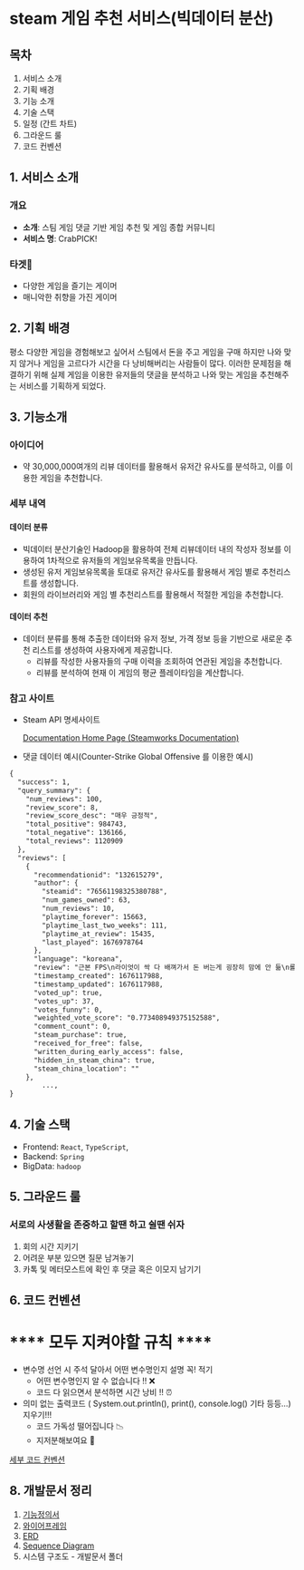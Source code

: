 # steam 게임 추천 서비스(빅데이터 분산)

## 목차

1. 서비스 소개
2. 기획 배경
3. 기능 소개
4. 기술 스택
5. 일정 (간트 차트)
6. 그라운드 룰
7. 코드 컨벤션

## 1. 서비스 소개

### 개요

- **소개**: 스팀 게임 댓글 기반 게임 추천 및 게임 종합 커뮤니티
- **서비스 명**: CrabPICK!



### 타겟🎯

- 다양한 게임을 즐기는 게이머
- 매니악한 취향을 가진 게이머


## 2. 기획 배경

평소 다양한 게임을 경험해보고 싶어서 스팀에서 돈을 주고 게임을 구매 하지만 나와 맞지 않거나 게임을 고르다가 시간을 다 낭비해버리는 사람들이 많다. 이러한 문제점을 해결하기 위해 실제 게임을 이용한 유저들의 댓글을 분석하고 나와 맞는 게임을 추천해주는 서비스를 기획하게 되었다.



## 3. 기능소개

### 아이디어

- 약 30,000,000여개의 리뷰 데이터를 활용해서 유저간 유사도를 분석하고, 이를 이용한 게임을 추천합니다.

### 세부 내역

#### 데이터 분류

- 빅데이터 분산기술인 Hadoop을 활용하여 전체 리뷰데이터 내의 작성자 정보를 이용하여 1차적으로 유저들의 게임보유목록을 만듭니다.
- 생성된 유저 게임보유목록을 토대로 유저간 유사도를 활용해서 게임 별로 추천리스트를 생성합니다.
- 회원의 라이브러리와 게임 별 추천리스트를 활용해서 적절한 게임을 추천합니다.


#### 데이터 추천

- 데이터 분류를 통해 추출한 데이터와 유저 정보, 가격 정보 등을 기반으로 새로운 추천 리스트를 생성하여 사용자에게 제공합니다.
  - 리뷰를 작성한 사용자들의 구매 이력을 조회하여 연관된 게임을 추천합니다.
  - 리뷰를 분석하여 현재 이 게임의 평균 플레이타임을 계산합니다.

### 참고 사이트

- Steam API 명세사이트
  
    [Documentation Home Page (Steamworks Documentation)](https://partner.steamgames.com/doc/home)
    
- 댓글 데이터 예시(Counter-Strike Global Offensive 를 이용한 예시)

```markdown
{
  "success": 1,
  "query_summary": {
    "num_reviews": 100,
    "review_score": 8,
    "review_score_desc": "매우 긍정적",
    "total_positive": 984743,
    "total_negative": 136166,
    "total_reviews": 1120909
  },
  "reviews": [
    {
      "recommendationid": "132615279",
      "author": {
        "steamid": "76561198325380788",
        "num_games_owned": 63,
        "num_reviews": 10,
        "playtime_forever": 15663,
        "playtime_last_two_weeks": 111,
        "playtime_at_review": 15435,
        "last_played": 1676978764
      },
      "language": "koreana",
      "review": "근본 FPS\n라이엇이 싹 다 배껴가서 돈 버는게 굉장히 맘에 안 듦\n롤은 도타2 배끼고 롤토체스는 오토체스 배끼고 발로란트는 csgo 배끼고\n자력으로 만드는 게임이 없음 ㅋㅋ\n",
      "timestamp_created": 1676117988,
      "timestamp_updated": 1676117988,
      "voted_up": true,
      "votes_up": 37,
      "votes_funny": 0,
      "weighted_vote_score": "0.773408949375152588",
      "comment_count": 0,
      "steam_purchase": true,
      "received_for_free": false,
      "written_during_early_access": false,
      "hidden_in_steam_china": true,
      "steam_china_location": ""
    },
		...,
}
```


## 4. 기술 스택

- Frontend: `React`, `TypeScript`,
- Backend: `Spring`
- BigData: `hadoop`



## 5. 그라운드 룰

### 서로의 사생활을 존중하고 할땐 하고 쉴땐 쉬자

1. 회의 시간 지키기
2. 어려운 부분 있으면 질문 남겨놓기
3. 카톡 및 메터모스트에 확인 후 댓글 혹은 이모지 남기기



## 6. 코드 컨벤션

# **** 모두 지켜야할 규칙 ****

- 변수명 선언 시 주석 달아서 어떤 변수명인지 설명 꼭! 적기
  - 어떤 변수명인지 알 수 없습니다 !! ❌
  - 코드 다 읽으면서 분석하면 시간 낭비 !! ⏰
- 의미 없는 출력코드 ( System.out.println(), print(), console.log() 기타 등등…) 지우기!!!
  - 코드 가독성 떨어집니다 📉
  - 지저분해보여요 🥲

[세부 코드 컨벤션](https://spicy-product-5a2.notion.site/c625ca0ae7624927bdb5c52e700c74ed)

## 8. 개발문서 정리


1. [기능정의서](https://docs.google.com/spreadsheets/d/1vMAcrNfpWQSTuLhrRCsm-bIlc77D59DAHEvNLeej8dg/edit?usp=sharing)
2. [와이어프레임](https://www.figma.com/file/QmJqzdGLoYF6FVStj9EgxW/E107-%EC%99%80%EC%9D%B4%EC%96%B4-%ED%94%84%EB%A0%88%EC%9E%84?node-id=0-1&t=W38BvxXWM6Qm531O-0)
3. [ERD](https://www.erdcloud.com/d/ayPmWxr5t49gdcBEu)
4. [Sequence Diagram](https://www.notion.so/Team-E107-2109f4cdf9994489b49c7c30c15a8a23)
5. 시스템 구조도 - 개발문서 폴더